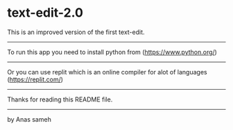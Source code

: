 # text-edit-2.0
This is an improved version of the first text-edit.
__________________________________________________
To run this app you need to install python from (https://www.python.org/)
__________________________________________________
Or you can use replit which is an online compiler for alot of languages (https://replit.com/)
__________________________________________________
Thanks for reading this README file.
__________________________________________________
by Anas sameh
